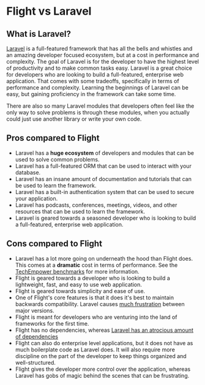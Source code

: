 # Flight vs Laravel

## What is Laravel?
[Laravel](https://laravel.com) is a full-featured framework that has all the bells and whistles and an amazing developer focused ecosystem, 
but at a cost in performance and complexity. The goal of Laravel is for the developer to have the highest level of 
productivity and to make common tasks easy. Laravel is a great choice for developers who are looking to build a 
full-featured, enterprise web application. That comes with some tradeoffs, specifically in terms of performance and 
complexity. Learning the beginnings of Laravel can be easy, but gaining proficiency in the framework can take some 
time. 

There are also so many Laravel modules that developers often feel like the only way to solve problems is through 
these modules, when you actually could just use another library or write your own code.

## Pros compared to Flight

- Laravel has a **huge ecosystem** of developers and modules that can be used to solve common problems.
- Laravel has a full-featured ORM that can be used to interact with your database.
- Laravel has an insane amount of documentation and tutorials that can be used to learn the framework.
- Laravel has a built-in authentication system that can be used to secure your application.
- Laravel has podcasts, conferences, meetings, videos, and other resources that can be used to learn the framework.
- Laravel is geared towards a seasoned developer who is looking to build a full-featured, enterprise web application.

## Cons compared to Flight

- Laravel has a lot more going on underneath the hood than Flight does. This comes at a **dramatic** cost in terms of
  performance. See the [TechEmpower benchmarks](https://www.techempower.com/benchmarks/#hw=ph&test=fortune&section=data-r22&l=zik073-cn3) 
  for more information.
- Flight is geared towards a developer who is looking to build a lightweight, fast, and easy to use web application.
- Flight is geared towards simplicity and ease of use.
- One of Flight's core features is that it does it's best to maintain backwards compatibility. Laravel causes [much frustration](https://www.google.com/search?q=laravel+breaking+changes+major+version+complaints&sca_esv=6862a9c407df8d4e&sca_upv=1&ei=t72pZvDeI4ivptQP1qPMwQY&ved=0ahUKEwiwlurYuNCHAxWIl4kEHdYRM2gQ4dUDCBA&uact=5&oq=laravel+breaking+changes+major+version+complaints&gs_lp=Egxnd3Mtd2l6LXNlcnAiMWxhcmF2ZWwgYnJlYWtpbmcgY2hhbmdlcyBtYWpvciB2ZXJzaW9uIGNvbXBsYWludHMyChAAGLADGNYEGEcyChAAGLADGNYEGEcyChAAGLADGNYEGEcyChAAGLADGNYEGEcyChAAGLADGNYEGEcyChAAGLADGNYEGEcyChAAGLADGNYEGEcyChAAGLADGNYEGEdIjAJQAFgAcAF4AZABAJgBAKABAKoBALgBA8gBAJgCAaACB5gDAIgGAZAGCJIHATGgBwA&sclient=gws-wiz-serp) between major versions.
- Flight is meant for developers who are venturing into the land of frameworks for the first time.
- Flight has no dependencies, whereas [Laravel has an atrocious amount of dependencies](https://github.com/laravel/framework/blob/12.x/composer.json)
- Flight can also do enterprise level applications, but it does not have as much boilerplate code as Laravel does.
  It will also require more discipline on the part of the developer to keep things organized and well-structured.
- Flight gives the developer more control over the application, whereas Laravel has gobs of magic behind the scenes that can be frustrating.
